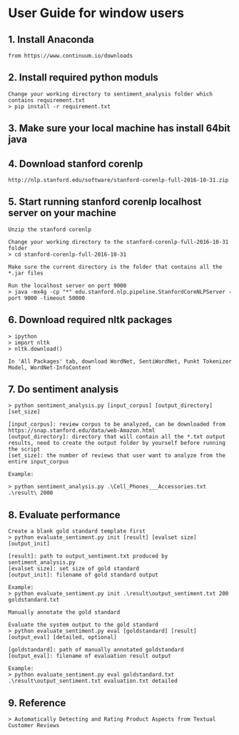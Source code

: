 # User Guide for window users

## 1. Install Anaconda
	from https://www.continuum.io/downloads

## 2. Install required python moduls
	Change your working directory to sentiment_analysis folder which contains requirement.txt
	> pip install -r requirement.txt

## 3. Make sure your local machine has install 64bit java

## 4. Download stanford corenlp 
	http://nlp.stanford.edu/software/stanford-corenlp-full-2016-10-31.zip

## 5. Start running stanford corenlp localhost server on your machine
	Unzip the stanford corenlp
	
	Change your working directory to the stanford-corenlp-full-2016-10-31 folder
	> cd stanford-corenlp-full-2016-10-31
	
	Make sure the current directory is the folder that contains all the *.jar files
	
	Run the localhost server on port 9000
	> java -mx4g -cp "*" edu.stanford.nlp.pipeline.StanfordCoreNLPServer -port 9000 -timeout 50000
	
## 6. Download required nltk packages
	> ipython
	> import nltk
	> nltk.download()
	
	In 'All Packages' tab, download WordNet, SentiWordNet, Punkt Tokenizer Model, WordNet-InfoContent
	
## 7. Do sentiment analysis
	> python sentiment_analysis.py [input_corpus] [output_directory] [set_size]

	[input_corpus]: review corpus to be analyzed, can be downloaded from https://snap.stanford.edu/data/web-Amazon.html
	[output_directory]: directory that will contain all the *.txt output results, need to create the output folder by yourself before running the script
	[set_size]: the number of reviews that user want to analyze from the entire input_corpus

	Example:

	> python sentiment_analysis.py .\Cell_Phones___Accessories.txt .\result\ 2000
	
## 8. Evaluate performance
	Create a blank gold standard template first
	> python evaluate_sentiment.py init [result] [evalset size] [output_init]
	
	[result]: path to output_sentiment.txt produced by sentiment_analysis.py
	[evalset size]: set size of gold standard
	[output_init]: filename of gold standard output
	
	Example:
	> python evaluate_sentiment.py init .\result\output_sentiment.txt 200 goldstandard.txt
	
	Manually annotate the gold standard
	
	Evaluate the system output to the gold standard
	> python evaluate_sentiment.py eval [goldstandard] [result] [output_eval] [detailed, optional]

	[goldstandard]:	path of manually annotated goldstandard
	[output_eval]: filename of evaluation result output
	
	Example:
	> python evaluate_sentiment.py eval goldstandard.txt .\result\output_sentiment.txt evaluation.txt detailed

## 9. Reference
	> Automatically Detecting and Rating Product Aspects from Textual Customer Reviews
	

